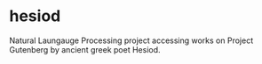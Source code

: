 # hesiod
Natural Laungauge Processing project accessing works on Project Gutenberg by ancient greek poet Hesiod.
